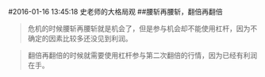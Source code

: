 #2016-01-16 13:45:18
史老师的大格局观
##腰斩再腰斩，翻倍再翻倍

>危机的时候腰斩再腰斩就是机会了，但是参与机会却不能使用杠杆，因为不确定的因素比较多还没见到利润。

>翻倍再翻倍的时候就需要使用杠杆参与第二次翻倍的行情，因为已经有利润在手。
